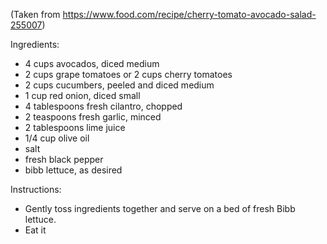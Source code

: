 (Taken from https://www.food.com/recipe/cherry-tomato-avocado-salad-255007)

Ingredients:
- 4 cups avocados, diced medium
- 2 cups grape tomatoes or 2 cups cherry tomatoes
- 2 cups cucumbers, peeled and diced medium
- 1 cup red onion, diced small
- 4 tablespoons fresh cilantro, chopped
- 2 teaspoons fresh garlic, minced
- 2 tablespoons lime juice
- 1/4 cup olive oil
- salt
- fresh black pepper
- bibb lettuce, as desired

Instructions:
- Gently toss ingredients together and serve on a bed of fresh Bibb lettuce.
- Eat it